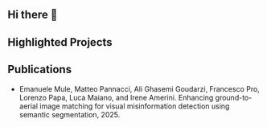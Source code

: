 ## Hi there 👋

## Highlighted Projects

## Publications

- Emanuele Mule, Matteo Pannacci, Ali Ghasemi Goudarzi, Francesco Pro, Lorenzo Papa, Luca Maiano, and Irene Amerini. Enhancing ground-to-aerial image matching for visual misinformation detection using semantic segmentation, 2025.


<!--
**MatteoPannacci/MatteoPannacci** is a ✨ _special_ ✨ repository because its `README.md` (this file) appears on your GitHub profile.

Here are some ideas to get you started:

- 🔭 I’m currently working on ...
- 🌱 I’m currently learning ...
- 👯 I’m looking to collaborate on ...
- 🤔 I’m looking for help with ...
- 💬 Ask me about ...
- 📫 How to reach me: ...
- 😄 Pronouns: ...
- ⚡ Fun fact: ...
-->
